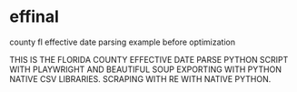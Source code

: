 # effinal
county fl effective date parsing example before optimization


THIS IS THE FLORIDA COUNTY EFFECTIVE DATE PARSE PYTHON SCRIPT WITH PLAYWRIGHT AND BEAUTIFUL SOUP EXPORTING WITH PYTHON NATIVE CSV LIBRARIES. SCRAPING WITH RE WITH 
NATIVE PYTHON.
